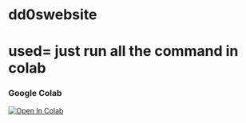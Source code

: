 # dd0swebsite
# used= just run all the command in colab

### Google Colab
[![Open In Colab](https://colab.research.google.com/assets/colab-badge.svg)]([https://colab.research.google.com/github/aiprojectchiwa/clone_googledrive_model_to_huggingface/blob/main/Google%20Drive%20to%20Huggingface%20Model%20Cloner.ipynb](https://github.com/aiprojectchiwa/dd0swebsite-Colab/blob/main/dd0s.ipynb)https://github.com/aiprojectchiwa/dd0swebsite-Colab/blob/main/dd0s.ipynb)

